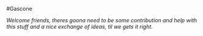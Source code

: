 #Gascone

_Welcome friends, theres goona need to be some contribution and help with this stuff and a nice exchange of ideas, til we gets it right._